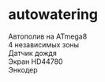 # autowatering
Автополив на ATmega8<br>
4 независимых зоны<br>
Датчик дождя<br>
Экран HD44780<br>
Энкодер<br>
